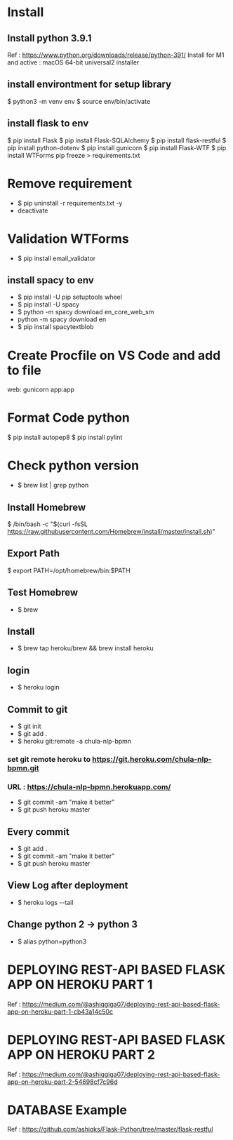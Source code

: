 # Install

## Install python 3.9.1
Ref : https://www.python.org/downloads/release/python-391/
Install for M1 and active : macOS 64-bit universal2 installer

## install environtment for setup library
$ python3 -m venv env
$ source env/bin/activate

## install flask to env
$ pip install Flask
$ pip install Flask-SQLAlchemy
$ pip install flask-restful
$ pip install python-dotenv
$ pip install gunicorn
$ pip install Flask-WTF
$ pip install WTForms
pip freeze > requirements.txt

# Remove requirement
- $ pip uninstall -r requirements.txt -y
- deactivate

# Validation WTForms
- $ pip install email_validator

## install spacy to env
- $ pip install -U pip setuptools wheel
- $ pip install -U spacy
- $ python -m spacy download en_core_web_sm
- python -m spacy download en
- $ pip install spacytextblob

# Create Procfile on VS Code and add to file
web: gunicorn app:app

# Format Code python
$ pip install autopep8
$ pip install pylint

# Check python version
- $ brew list | grep python

## Install Homebrew
$ /bin/bash -c "$(curl -fsSL https://raw.githubusercontent.com/Homebrew/install/master/install.sh)"

## Export Path
$ export PATH=/opt/homebrew/bin:$PATH

## Test Homebrew
- $ brew

## Install 
- $ brew tap heroku/brew && brew install heroku 

## login 
- $ heroku login

## Commit to git
- $ git init
- $ git add .
- $ heroku git:remote -a chula-nlp-bpmn 
### set git remote heroku to https://git.heroku.com/chula-nlp-bpmn.git
### URL : https://chula-nlp-bpmn.herokuapp.com/
- $ git commit -am "make it better"
- $ git push heroku master

## Every commit
- $ git add .
- $ git commit -am "make it better"
- $ git push heroku master

## View Log after deployment
- $ heroku logs --tail

## Change python 2 -> python 3
- $ alias python=python3

# DEPLOYING REST-API BASED FLASK APP ON HEROKU PART 1
Ref : https://medium.com/@ashiqgiga07/deploying-rest-api-based-flask-app-on-heroku-part-1-cb43a14c50c

# DEPLOYING REST-API BASED FLASK APP ON HEROKU PART 2
Ref : https://medium.com/@ashiqgiga07/deploying-rest-api-based-flask-app-on-heroku-part-2-54698cf7c96d

# DATABASE Example
Ref : https://github.com/ashiqks/Flask-Python/tree/master/flask-restful